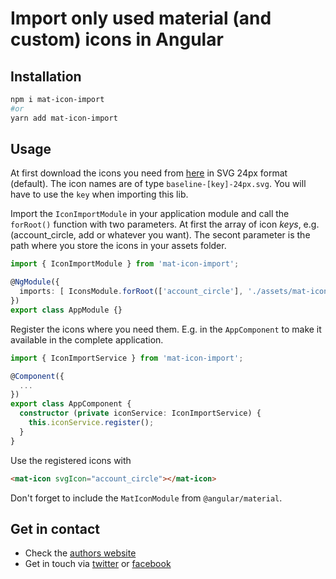 # Import only used material (and custom) icons in Angular

## Installation

```sh
npm i mat-icon-import
#or
yarn add mat-icon-import
```

## Usage

At first download the icons you need from [here](https://material.io/tools/icons?style=baseline) in SVG 24px format (default). The icon names are of type `baseline-[key]-24px.svg`. You will have to use the `key` when importing this lib.

Import the `IconImportModule` in your application module and call the `forRoot()` function with two parameters. At first the array of icon *keys*, e.g. (account_circle, add or whatever you want). The secont parameter is the path where you store the icons in your assets folder.

```typescript
import { IconImportModule } from 'mat-icon-import';

@NgModule({
  imports: [ IconsModule.forRoot(['account_circle'], './assets/mat-icons') ]
})
export class AppModule {}
```

Register the icons where you need them. E.g. in the `AppComponent` to make it available in the complete application.

```typescript
import { IconImportService } from 'mat-icon-import';

@Component({
  ...
})
export class AppComponent {
  constructor (private iconService: IconImportService) {
    this.iconService.register();
  }
}
```

Use the registered icons with

```html
<mat-icon svgIcon="account_circle"></mat-icon>
```

Don't forget to include the `MatIconModule` from `@angular/material`.

## Get in contact

- Check the [authors website](https://felixlemke.com)
- Get in touch via [twitter](https://twitter.com/ngfelixl) or [facebook](https://www.facebook.com/ngfelixlemke/)